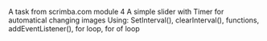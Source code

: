 A task from scrimba.com module 4
A simple slider with Timer for automatical changing images
Using: SetInterval(), clearInterval(), functions, addEventListener(), for loop, for of loop
